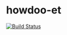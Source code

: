 # howdoo-et

[![Build Status](https://cloud.drone.io/api/badges/Dragomeat/howdoo-et/status.svg)](https://cloud.drone.io/Dragomeat/howdoo-et)
